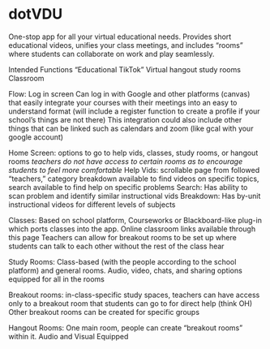 # dotVDU
One-stop app for all your virtual educational needs. Provides short educational videos, unifies your class meetings, and includes “rooms” where students can collaborate on work and play seamlessly.


Intended Functions
“Educational TikTok”
Virtual hangout
study rooms
Classroom


Flow:
Log in screen
Can log in with Google and other platforms (canvas) that easily integrate your courses with their meetings into an easy to understand format (will include a register function to create a profile if your school’s things are not there)
This integration could also include other things that can be linked such as calendars and zoom (like gcal with your google account) 

Home Screen: options to go to help vids, classes, study rooms, or hangout rooms
*teachers do not have access to certain rooms as to encourage students to feel more comfortable*
Help Vids: scrollable page from followed “teachers,” category breakdown available to find videos on specific topics, search available to find help on specific problems
Search: Has ability to scan problem and identify similar instructional vids
Breakdown: Has by-unit instructional videos for different levels of subjects

Classes: Based on school platform, Courseworks or Blackboard-like plug-in which ports classes into the app. Online classroom links available through this page
Teachers can allow for breakout rooms to be set up where students can talk to each other without the rest of the class hear

Study Rooms: Class-based (with the people according to the school platform) and general rooms. Audio, video, chats, and sharing options equipped for all in the rooms

Breakout rooms: in-class-specific study spaces, teachers can have access only to a breakout room that students can go to for direct help (think OH)
Other breakout rooms can be created for specific groups

Hangout Rooms: One main room, people can create “breakout rooms” within it. Audio and Visual Equipped
